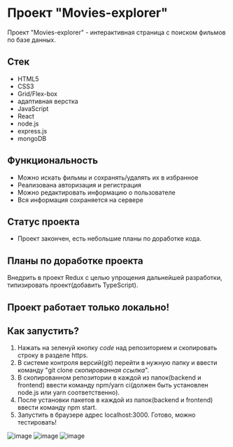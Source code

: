 # Проект "Movies-explorer"
Проект "Movies-explorer" - интерактивная страница с поиском фильмов по базе данных.

## Стек
- HTML5
- CSS3
- Grid/Flex-box
- адаптивная верстка
- JavaScript
- React
- node.js
- express.js
- mongoDB

## Функциональность
- Можно искать фильмы и сохранять/удалять их в избранное
- Реализована авторизация и регистрация
- Можно редактировать информацию о пользователе
- Вся информация сохраняется на сервере

## Статус проекта
- Проект закончен, есть небольшие планы по доработке кода.

## Планы по доработке проекта
Внедрить в проект Redux с целью упрощения дальнейшей разработки, типизировать проект(добавить TypeScript).

## Проект работает только локально!
## Как запустить?
1) Нажать на зеленуй кнопку *code* над репозиторием и скопировать строку в разделе https.
2) В системе контроля версий(git) перейти в нужную папку и ввести команду "git clone *скопированная ссылка*".
3) В скопированном репозитории в каждой из папок(backend и frontend) ввести команду npm/yarn ci(должен быть установлен node.js или yarn соответственно).
4) После установки пакетов в каждой из папок(backend и frontend) ввести команду npm start.
5) Запустить в браузере адрес localhost:3000. Готово, можно тестировать!

![image](https://github.com/Agregati4/movies-explorer-app/assets/117747237/8bb4f13a-5a71-4751-91d4-a7fbc868164a)
![image](https://github.com/Agregati4/movies-explorer-app/assets/117747237/d65b42e8-8bf0-4fef-b809-464159168dd9)
![image](https://github.com/Agregati4/movies-explorer-app/assets/117747237/bb656043-c286-4f95-b06c-1f16e41b56b9)
